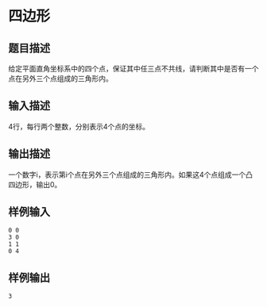 # 四边形

## 题目描述

给定平面直角坐标系中的四个点，保证其中任三点不共线，请判断其中是否有一个点在另外三个点组成的三角形内。

## 输入描述

4行，每行两个整数，分别表示4个点的坐标。

## 输出描述

一个数字i，表示第i个点在另外三个点组成的三角形内。如果这4个点组成一个凸四边形，输出0。

## 样例输入

	0 0
	3 0
	1 1
	0 4

## 样例输出

	3